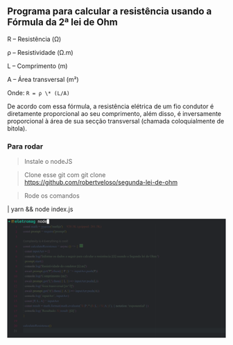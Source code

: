 ## Programa para calcular a resistência usando a Fórmula da 2ª lei de Ohm

R – Resistência (Ω)

ρ – Resistividade (Ω.m)

L – Comprimento (m)

A – Área transversal (m²)

Onde: `R = ρ \* (L/A)`

De acordo com essa fórmula, a resistência elétrica de um fio condutor é diretamente proporcional ao seu comprimento, além disso, é inversamente proporcional à área de sua secção transversal (chamada coloquialmente de bitola).

### Para rodar

> Instale o nodeJS

> Clone esse git com git clone https://github.com/robertveloso/segunda-lei-de-ohm

> Rode os comandos

| yarn && node index.js

![Alt Text](peek.gif)

